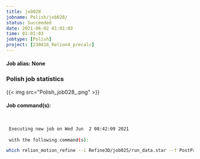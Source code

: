 ```yaml
---
title: job028
jobname: Polish/job028/
status: Succeeded
date: 2021-06-02 01:01:03
time: 01:01:03
jobtype: [Polish]
project: [230416_Relion4_precalc]
---
```


#### Job alias: None

### Polish job statistics
{{< img src="Polish_job028_.png" >}}

#### Job command(s):

```bash

 
 Executing new job on Wed Jun  2 08:42:09 2021
 
 with the following command(s): 

which relion_motion_refine --i Refine3D/job025/run_data.star --f PostProcess/job026/postprocess.star --corr_mic MotionCorr/job002/corrected_micrographs.star --first_frame 1 --last_frame -1 --o Polish/job028/ --float16  --params_file Polish/job027/opt_params_all_groups.txt --combine_frames --bfac_minfreq 20 --bfac_maxfreq -1 --j 16  --pipeline_control Polish/job028/
 
 


